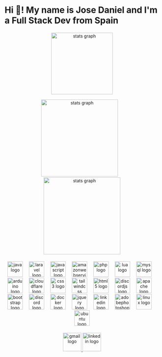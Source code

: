 <h1 align="left">Hi 👋! My name is Jose Daniel and I'm a Full Stack Dev from Spain</h2>

###

<div align="center">
  <img src="https://github-readme-stats-jdsp-23s-projects.vercel.app/api?username=JDSP-23&hide_title=false&hide_rank=false&show_icons=true&include_all_commits=true&count_private=true&disable_animations=false&theme=dracula&locale=en&hide_border=false" height="200" alt="stats graph"  />
  <br><br>
  <img src="https://github-readme-stats-jdsp-23s-projects.vercel.app/api/top-langs?username=JDSP-23&layout=donut&theme=dracula" height="250" alt="stats graph"  />&nbsp&nbsp&nbsp&nbsp
  <img src="https://github-readme-stats-jdsp-23s-projects.vercel.app/api/wakatime?username=JD_SP&layout=compact&theme=dracula" height="250" alt="stats graph"  />
  
 

###

<div align="center">
  <img src="https://cdn.jsdelivr.net/gh/devicons/devicon/icons/java/java-original.svg" height="50" alt="java logo"  />
  <img width="12" />
  <img src="https://cdn.simpleicons.org/laravel/FF2D20" height="50" alt="laravel logo"  />
  <img width="12" />
  <img src="https://cdn.simpleicons.org/javascript/F7DF1E" height="50" alt="javascript logo"  />
  <img width="12" />
  <img src="https://skillicons.dev/icons?i=aws" height="50" alt="amazonwebservices logo"  />
  <img width="12" />
  <img src="https://cdn.jsdelivr.net/gh/devicons/devicon/icons/php/php-original.svg" height="50" alt="php logo"  />
  <img width="12" />
  <img src="https://cdn.jsdelivr.net/gh/devicons/devicon/icons/lua/lua-original.svg" height="50" alt="lua logo"  />
  <img width="12" />
  <img src="https://cdn.simpleicons.org/mysql/4479A1" height="50" alt="mysql logo"  />
  <img width="12" />
  <img src="https://cdn.simpleicons.org/arduino/00979D" height="50" alt="arduino logo"  />
  <img width="12" />
  <img src="https://skillicons.dev/icons?i=cloudflare" height="50" alt="cloudflare logo"  />
  <img width="12" />
  <img src="https://cdn.jsdelivr.net/gh/devicons/devicon/icons/css3/css3-original.svg" height="50" alt="css3 logo"  />
  <img width="12" />
  <img src="https://cdn.jsdelivr.net/gh/devicons/devicon/icons/tailwindcss/tailwindcss-original-wordmark.svg" height="50" alt="tailwindcss logo"  />
  <img width="12" />
  <img src="https://cdn.jsdelivr.net/gh/devicons/devicon/icons/html5/html5-original.svg" height="50" alt="html5 logo"  />
  <img width="12" />
  <img src="https://cdn.jsdelivr.net/gh/devicons/devicon/icons/discordjs/discordjs-plain.svg" height="50" alt="discordjs logo"  />
  <img width="12" />
  <img src="https://cdn.jsdelivr.net/gh/devicons/devicon/icons/apache/apache-original.svg" height="50" alt="apache logo"  />
  <img width="12" />
  <img src="https://cdn.simpleicons.org/bootstrap/7952B3" height="50" alt="bootstrap logo"  />
  <img width="12" />
  <img src="https://cdn.simpleicons.org/discord/5865F2" height="50" alt="discord logo"  />
  <img width="12" />
  <img src="https://cdn.simpleicons.org/docker/2496ED" height="50" alt="docker logo"  />
  <img width="12" />
  <img src="https://cdn.simpleicons.org/jquery/0769AD" height="50" alt="jquery logo"  />
  <img width="12" />
  <img src="https://cdn.simpleicons.org/linkedin/0A66C2" height="50" alt="linkedin logo"  />
  <img width="12" />
  <img src="https://skillicons.dev/icons?i=ps" height="50" alt="adobephotoshop logo"  />
  <img width="12" />
  <img src="https://cdn.jsdelivr.net/gh/devicons/devicon/icons/linux/linux-original.svg" height="50" alt="linux logo"  />
  <img width="12" />
  <img src="https://cdn.jsdelivr.net/gh/devicons/devicon/icons/ubuntu/ubuntu-original.svg" height="50" alt="ubuntu logo"  />
</div>

###

<div align="center">
  <a href="mailto:jd@jd-sp.dev" target="_blank">
    <img src="https://img.shields.io/static/v1?message=Mail&logo=gmail&label=&color=D14836&logoColor=white&labelColor=&style=for-the-badge" height="60" alt="gmail logo"  />
  </a>
  <a href="https://www.linkedin.com/in/jose-daniel-sanchez-pelaez-6524932a4/" target="_blank">
    <img src="https://img.shields.io/static/v1?message=LinkedIn&logo=linkedin&label=&color=0077B5&logoColor=white&labelColor=&style=for-the-badge" height="60" alt="linkedin logo"  />
  </a>
</div>

###
<br clear="both">



###
